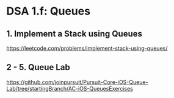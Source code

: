 # DSA 1.f: Queues

## 1. Implement a Stack using Queues

https://leetcode.com/problems/implement-stack-using-queues/

## 2 - 5. Queue Lab

https://github.com/joinpursuit/Pursuit-Core-iOS-Queue-Lab/tree/startingBranch/AC-iOS-QueuesExercises
